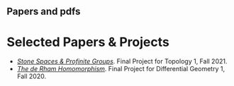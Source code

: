 ## Papers and pdfs
# Selected Papers & Projects
+ [*Stone Spaces & Profinite Groups*](./math/stone-spaces-profinite-groups.pdf).
   Final Project for Topology 1, Fall 2021.
+ [*The de Rham Homomorphism*](./math/de-rham-homomorphism.pdf).
   Final Project for Differential Geometry 1, Fall 2020.
